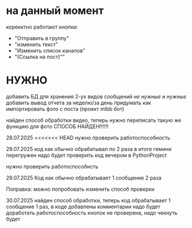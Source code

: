 
# на данный момент

корекктно работают кнопки:
 - "Отправить в группу"
 - "изменить текст" 
 - "Изменить список каналов"
 - "(Ссылка на пост)""
  
# НУЖНО

добавить БД для хранения 2-ух видов сообщений *не нужные* и *нужные*
добавить вывод отчета за неделю/за день 
придумать как импортировать фото с поста (проект mlbb бот)

найден способ обработки видео, теперь нужно переписать такую же функцию для фото
СПОСОБ НАЙДЕН!!!!!!

28.07.2025
<<<<<<< HEAD
нужно проверить работоспособность

29.07.2025
код как обычно обрабатывал по 2 раза в итоге гемини перегружен надо будет проверить код вечером в PythonProject

нужно проверить работоспособнсть

29.07.2025
Код как обычно обрабатывает 1 сообщение 2 раза

Поправка: можно попробовать изменить способ проверки 


30.07.2025
найден способ обработки, теперь код обрабатывает 1 сообщение 1 раз, в коде добавлены комментарии надо будет доработать 
работоспособность кнопок не проверена, надо чекнуть будет
